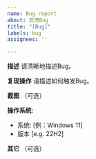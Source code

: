 ```yaml
---
name: Bug report
about: 反馈Bug
title: "[Bug]"
labels: bug
assignees: ''

---
```


**描述**
请清晰地描述Bug。

**复现操作**
请描述如何触发Bug。

**截图**
（可选）

**操作系统:**
 - 系统: [例：Windows 11]
 - 版本 [e.g. 22H2]

**其它**
（可选）
